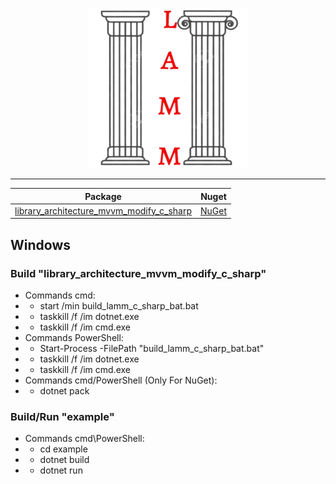 <p align="center">
<img src="https://raw.githubusercontent.com/antonpichka/library_architecture_mvvm_modify/main/assets/logo_lamm.png" alt="Logo LAMM"/>
</p>

--- 

| Package                                                                                                               | Nuget                                                                                                                                            |
|-----------------------------------------------------------------------------------------------------------------------|------------------------------------------------------------------------------------------------------------------------------------------------|
| [library_architecture_mvvm_modify_c_sharp](https://github.com/antonpichka/library_architecture_mvvm_modify_c_sharp/tree/main/library_architecture_mvvm_modify_c_sharp) | [NuGet](https://www.nuget.org/packages/library_architecture_mvvm_modify_c_sharp) |

## Windows

### Build "library_architecture_mvvm_modify_c_sharp"

- Commands cmd:
- - start /min build_lamm_c_sharp_bat.bat
- - taskkill /f /im dotnet.exe
- - taskkill /f /im cmd.exe
- Commands PowerShell:
- - Start-Process -FilePath "build_lamm_c_sharp_bat.bat"
- - taskkill /f /im dotnet.exe
- - taskkill /f /im cmd.exe
- Commands cmd/PowerShell (Only For NuGet):
- - dotnet pack

### Build/Run "example"

- Commands cmd\PowerShell:
- - cd example
- - dotnet build
- - dotnet run